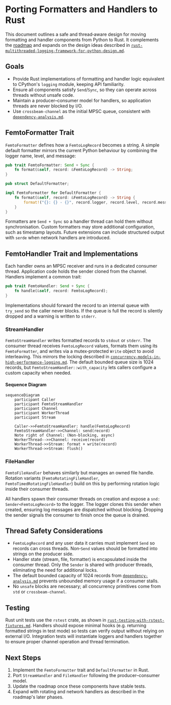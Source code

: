 # Porting Formatters and Handlers to Rust

This document outlines a safe and thread‑aware design for moving
formatting and handler components from Python to Rust. It complements the
[roadmap](./roadmap.md) and expands on the design ideas described in
[`rust-multithreaded-logging-framework-for-python-design.md`](./rust-multithreaded-logging-framework-for-python-design.md).

## Goals

- Provide Rust implementations of formatting and handler logic
  equivalent to CPython's `logging` module, keeping API familiarity.
- Ensure all components satisfy `Send`/`Sync`, so they can operate across
  threads without unsafe code.
- Maintain a producer–consumer model for handlers, so application threads
  are never blocked by I/O.
- Use `crossbeam-channel` as the initial MPSC queue, consistent with
  [`dependency-analysis.md`](./dependency-analysis.md).

## FemtoFormatter Trait

`FemtoFormatter` defines how a `FemtoLogRecord` becomes a string. A
simple default formatter mirrors the current Python behaviour by
combining the logger name, level, and message:

```rust
pub trait FemtoFormatter: Send + Sync {
    fn format(&self, record: &FemtoLogRecord) -> String;
}

pub struct DefaultFormatter;

impl FemtoFormatter for DefaultFormatter {
    fn format(&self, record: &FemtoLogRecord) -> String {
        format!("{}: {} - {}", record.logger, record.level, record.message)
    }
}
```

Formatters are `Send + Sync` so a handler thread can hold them without
synchronisation. Custom formatters may store additional configuration,
such as timestamp layouts. Future extensions can include structured
output with `serde` when network handlers are introduced.

## FemtoHandler Trait and Implementations

Each handler owns an MPSC receiver and runs in a dedicated consumer
thread. Application code holds the sender cloned from the channel.
Handlers implement a common trait:

```rust
pub trait FemtoHandler: Send + Sync {
    fn handle(&self, record: FemtoLogRecord);
}
```

Implementations should forward the record to an internal queue with
`try_send` so the caller never blocks. If the queue is full the record is
silently dropped and a warning is written to `stderr`.

### StreamHandler

`FemtoStreamHandler` writes formatted records to `stdout` or `stderr`.
The consumer thread receives `FemtoLogRecord` values, formats them using
its `FemtoFormatter`, and writes via a mutex‑protected `Write` object to
avoid interleaving. This mirrors the locking described in
[`concurrency-models-in-high-performance-logging.md`](./concurrency-models-in-high-performance-logging.md#1-the-picologging-concurrency-model-a-hybrid-approach).
The default bounded queue size is 1024 records, but
`FemtoStreamHandler::with_capacity` lets callers configure a custom
capacity when needed.

#### Sequence Diagram

```mermaid
sequenceDiagram
    participant Caller
    participant FemtoStreamHandler
    participant Channel
    participant WorkerThread
    participant Stream

    Caller->>FemtoStreamHandler: handle(FemtoLogRecord)
    FemtoStreamHandler->>Channel: send(record)
    Note right of Channel: (Non-blocking, async)
    WorkerThread-->>Channel: receive(record)
    WorkerThread->>Stream: format + write(record)
    WorkerThread->>Stream: flush()
```

### FileHandler

`FemtoFileHandler` behaves similarly but manages an owned file handle.
Rotation variants (`FemtoRotatingFileHandler`,
`FemtoTimedRotatingFileHandler`) build on this by performing rotation
logic inside their consumer threads.

All handlers spawn their consumer threads on creation and expose a
`snd: Sender<FemtoLogRecord>` to the logger. The logger clones this
sender when created, ensuring log messages are dispatched without
blocking. Dropping the sender signals the consumer to finish once the
queue is drained.

## Thread Safety Considerations

- `FemtoLogRecord` and any user data it carries must implement `Send` so
  records can cross threads. Non‑`Send` values should be formatted into
  strings on the producer side.
- Handler state (stream, file, formatter) is encapsulated inside the
  consumer thread. Only the `Sender` is shared with producer threads,
  eliminating the need for additional locks.
- The default bounded capacity of 1024 records from
  [`dependency-analysis.md`](./dependency-analysis.md) prevents unbounded
  memory usage if a consumer stalls.
- No `unsafe` blocks are necessary; all concurrency primitives come from
  `std` or `crossbeam-channel`.

## Testing

Rust unit tests use the `rstest` crate, as shown in
[`rust-testing-with-rstest-fixtures.md`](./rust-testing-with-rstest-fixtures.md).
Handlers should expose minimal hooks (e.g. returning formatted strings in
test mode) so tests can verify output without relying on external I/O.
Integration tests will instantiate loggers and handlers together to
ensure proper channel operation and thread termination.

## Next Steps

1. Implement the `FemtoFormatter` trait and `DefaultFormatter` in Rust.
2. Port `StreamHandler` and `FileHandler` following the producer–consumer
   model.
3. Update the roadmap once these components have stable tests.
4. Expand with rotating and network handlers as described in the
   roadmap's later phases.
